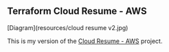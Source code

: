 ## Terraform Cloud Resume - AWS

[Diagram](resources/cloud resume v2.jpg)

This is my version of the [Cloud Resume - AWS](https://cloudresumechallenge.dev/docs/the-challenge/aws/) project.